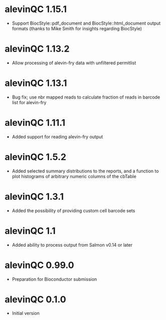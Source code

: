 # alevinQC 1.15.1

* Support BiocStyle::pdf_document and BiocStyle::html_document output formats (thanks to Mike Smith for insights regarding BiocStyle)

# alevinQC 1.13.2

* Allow processing of alevin-fry data with unfiltered permitlist

# alevinQC 1.13.1

* Bug fix; use nbr mapped reads to calculate fraction of reads in barcode list for alevin-fry

# alevinQC 1.11.1

* Added support for reading alevin-fry output

# alevinQC 1.5.2

* Added selected summary distributions to the reports, and a function to plot histograms of arbitrary numeric columns of the cbTable

# alevinQC 1.3.1

* Added the possibility of providing custom cell barcode sets

# alevinQC 1.1

* Added ability to process output from Salmon v0.14 or later

# alevinQC 0.99.0

* Preparation for Bioconductor submission

# alevinQC 0.1.0

* Initial version
